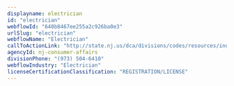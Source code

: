```yaml
---
displayname: electrician
id: "electrician"
webflowId: "640b8467ee255a2c926ba0e3"
urlSlug: "electrician"
webflowName: "Electrician"
callToActionLink: "http://state.nj.us/dca/divisions/codes/resources/index.html"
agencyId: nj-consumer-affairs
divisionPhone: "(973) 504-6410"
webflowIndustry: "Electrician"
licenseCertificationClassification: "REGISTRATION/LICENSE"
---
```

